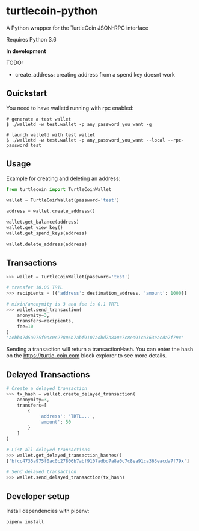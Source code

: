turtlecoin-python
=================

A Python wrapper for the TurtleCoin JSON-RPC interface

Requires Python 3.6

**In development**

TODO:

* create_address: creating address from a spend key doesnt work

Quickstart
----------

You need to have walletd running with rpc enabled:

```
# generate a test wallet
$ ./walletd -w test.wallet -p any_password_you_want -g

# launch walletd with test wallet
$ ./walletd -w test.wallet -p any_password_you_want --local --rpc-password test
```

Usage
-----

Example for creating and deleting an address:

```python
from turtlecoin import TurtleCoinWallet

wallet = TurtleCoinWallet(password='test')

address = wallet.create_address()

wallet.get_balance(address)
wallet.get_view_key()
wallet.get_spend_keys(address)

wallet.delete_address(address)
```

Transactions
------------

```python
>>> wallet = TurtleCoinWallet(password='test')

# transfer 10.00 TRTL
>>> recipients = [{'address': destination_address, 'amount': 1000}]

# mixin/anonymity is 3 and fee is 0.1 TRTL
>>> wallet.send_transaction(
    anonymity=3,
    transfers=recipients,
    fee=10
)
'aebb47d5a975f0ac0c27806b7abf9107adbd7a8a0c7c8ea91ca363eacda7f79x'
```

Sending a transaction will return a transactionHash. You can enter the hash on the https://turtle-coin.com block explorer to see more details.

Delayed Transactions
--------------------

```python
# Create a delayed transaction
>>> tx_hash = wallet.create_delayed_transaction(
    anonymity=3,
    transfers=[
        {
            'address': 'TRTL...',
            'amount': 50
        }
    ]
)

# List all delayed transactions
>>> wallet.get_delayed_transaction_hashes()
['bfcc4735a975f0ac0c27806b7abf9107adbd7a8a0c7c8ea91ca363eacda7f79x']

# Send delayed transaction
>>> wallet.send_delayed_transaction(tx_hash)
```

Developer setup
---------------

Install dependencies with pipenv:

```
pipenv install
```
